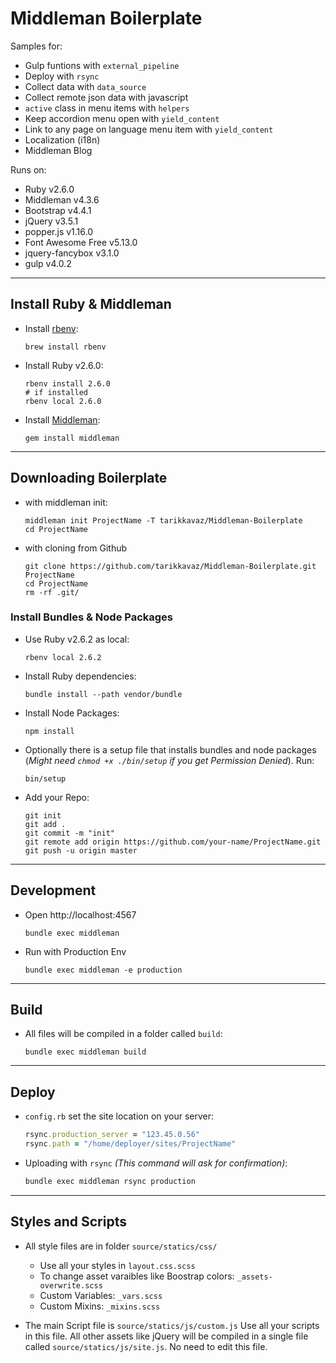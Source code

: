 # Middleman Boilerplate

Samples for:

- Gulp funtions with `external_pipeline`
- Deploy with `rsync`
- Collect data with `data_source`
- Collect remote json data with javascript
- `active` class in menu items with `helpers`
- Keep accordion menu open with `yield_content`
- Link to any page on language menu item with `yield_content` 
- Localization (i18n)
- Middleman Blog 

Runs on:

- Ruby v2.6.0
- Middleman v4.3.6
- Bootstrap v4.4.1
- jQuery v3.5.1
- popper.js v1.16.0
- Font Awesome Free v5.13.0
- jquery-fancybox v3.1.0
- gulp v4.0.2

---




## Install Ruby & Middleman

- Install [rbenv](https://github.com/rbenv/rbenv#installation): 
  
    ```
    brew install rbenv
    ```
- Install Ruby v2.6.0:
    ```
    rbenv install 2.6.0
    # if installed
    rbenv local 2.6.0
    ```
- Install [Middleman](https://middlemanapp.com/):
  
    ```
    gem install middleman
    ```
---


## Downloading Boilerplate


- with middleman init:
    ```
    middleman init ProjectName -T tarikkavaz/Middleman-Boilerplate
    cd ProjectName
    ```
- with cloning from Github
    ``` 
    git clone https://github.com/tarikkavaz/Middleman-Boilerplate.git ProjectName
    cd ProjectName
    rm -rf .git/
    ```


### Install Bundles & Node Packages
- Use Ruby v2.6.2 as local:
    ```
    rbenv local 2.6.2
    ```
- Install Ruby dependencies:
    ```
    bundle install --path vendor/bundle
    ```
- Install Node Packages:
    ```
    npm install
    ```
- Optionally there is a setup file that installs bundles and node packages (_Might need `chmod +x ./bin/setup` if you get  Permission Denied_). Run:
    ```
    bin/setup
    ```
    
- Add your Repo: 
    ```
    git init
    git add .
    git commit -m "init"
    git remote add origin https://github.com/your-name/ProjectName.git
    git push -u origin master
    ```

---


## Development

- Open http://localhost:4567
    ```
    bundle exec middleman
    ```
- Run with Production Env
    ```
    bundle exec middleman -e production
    ```
---


## Build

- All files will be compiled in a folder called `build`:
    ```
    bundle exec middleman build
    ```

---


## Deploy
-  `config.rb` set the site location on your server:
    ```ruby
    rsync.production_server = "123.45.0.56"
    rsync.path = "/home/deployer/sites/ProjectName"
    ```
- Uploading with `rsync` *(This command will ask for confirmation)*: 
    ```bash
    bundle exec middleman rsync production
    ```
---

## Styles and Scripts
- All style files are in folder `source/statics/css/`
    - Use all your styles in `layout.css.scss` 
    - To change asset varaibles like Boostrap colors: `_assets-overwrite.scss`
    - Custom Variables: `_vars.scss`
    - Custom Mixins: `_mixins.scss`

- The main Script file is `source/statics/js/custom.js` 
    Use all your scripts in this file.
    All other assets like jQuery will be compiled in a single file called `source/statics/js/site.js`.
    No need to edit this file. 
